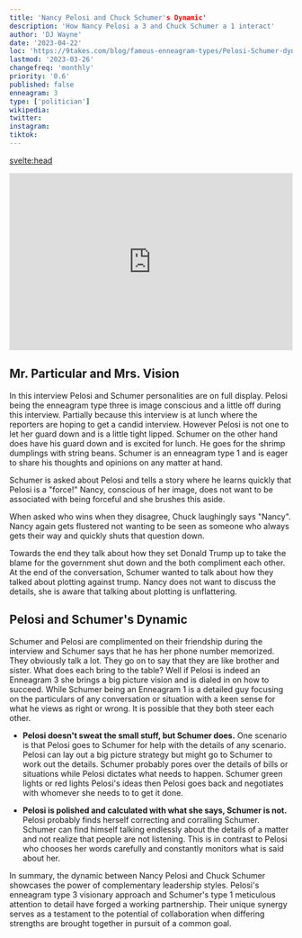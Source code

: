 ```yaml
---
title: 'Nancy Pelosi and Chuck Schumer's Dynamic'
description: 'How Nancy Pelosi a 3 and Chuck Schumer a 1 interact'
author: 'DJ Wayne'
date: '2023-04-22'
loc: 'https://9takes.com/blog/famous-enneagram-types/Pelosi-Schumer-dynamic'
lastmod: '2023-03-26'
changefreq: 'monthly'
priority: '0.6'
published: false
enneagram: 3
type: ['politician']
wikipedia:
twitter: 
instagram:
tiktok:
---
```


<svelte:head>

<!-- <meta property="og:image" content="https://9takes.com/types/3s/Nancy-Pelosi.webp" /> -->
  <link rel="canonical" href="https://9takes.com/blog/famous-enneagram-types/Pelosi-Schumer-dynamic">
</svelte:head>

<div style="display:flex; align-items: center; justify-content: center;">

<iframe width="560" height="315" src="https://www.youtube.com/embed/dLZQjv6xNRs" title="Nancy Pelosi and Chuck Schumer" frameborder="0" allow="accelerometer; autoplay; clipboard-write; encrypted-media; gyroscope; picture-in-picture; web-share" allowfullscreen></iframe>
</div>

## Mr. Particular and Mrs. Vision

In this interview Pelosi and Schumer personalities are on full display. Pelosi being the enneagram type three is image conscious and a little off during this interview. Partially because this interview is at lunch where the reporters are hoping to get a candid interview. However Pelosi is not one to let her guard down and is a little tight lipped. Schumer on the other hand does have his guard down and is excited for lunch. He goes for the shrimp dumplings with string beans. Schumer is an enneagram type 1 and is eager to share his thoughts and opinions on any matter at hand.

Schumer is asked about Pelosi and tells a story where he learns quickly that Pelosi is a "force!" Nancy, conscious of her image, does not want to be associated with being forceful and she brushes this aside.

When asked who wins when they disagree, Chuck laughingly says "Nancy". Nancy again gets flustered not wanting to be seen as someone who always gets their way and quickly shuts that question down.

Towards the end they talk about how they set Donald Trump up to take the blame for the government shut down and the both compliment each other.
At the end of the conversation, Schumer wanted to talk about how they talked about plotting against trump. Nancy does not want to discuss the details, she is aware that talking about plotting is unflattering.

## Pelosi and Schumer's Dynamic

Schumer and Pelosi are complimented on their friendship during the interview and Schumer says that he has her phone number memorized. They obviously talk a lot. They go on to say that they are like brother and sister. What does each bring to the table? Well if Pelosi is indeed an Enneagram 3 she brings a big picture vision and is dialed in on how to succeed. While Schumer being an Enneagram 1 is a detailed guy focusing on the particulars of any conversation or situation with a keen sense for what he views as right or wrong. It is possible that they both steer each other.

- **Pelosi doesn't sweat the small stuff, but Schumer does.** One scenario is that Pelosi goes to Schumer for help with the details of any scenario. Pelosi can lay out a big picture strategy but might go to Schumer to work out the details. Schumer probably pores over the details of bills or situations while Pelosi dictates what needs to happen. Schumer green lights or red lights Pelosi's ideas then Pelosi goes back and negotiates with whomever she needs to to get it done.

- **Pelosi is polished and calculated with what she says, Schumer is not.** Pelosi probably finds herself correcting and corralling Schumer. Schumer can find himself talking endlessly about the details of a matter and not realize that people are not listening. This is in contrast to Pelosi who chooses her words carefully and constantly monitors what is said about her.

In summary, the dynamic between Nancy Pelosi and Chuck Schumer showcases the power of complementary leadership styles. Pelosi's enneagram type 3 visionary approach and Schumer's type 1 meticulous attention to detail have forged a working partnership. Their unique synergy serves as a testament to the potential of collaboration when differing strengths are brought together in pursuit of a common goal.

<!-- - **Schumer respects Pelosi's power to negotiate.** Nancy is the master negotiator and can bring people to her side. Schumer is not know for building cons -->
<!-- - **Together they are ok with taking a cut throat approach.** -->

<!-- while she also steers Schumer to focus on the details that will bring their party the most success.

Schumer is enjoying themselves and ready to dish details.
Nancy is not enjoying herself. She is probably thinking about how sitting and eating may not be flattering. Schumer says he will order shrimp dumplings with string beans. Pelosi simply wants dumplings.
Who wins arguments? Chuck laughingly says nancy. Nancy says no no it's not like that.
Nancy talks about the big picture. Schumer talks about the nitty gritty details.
<https://www.youtube.com/watch?v=G9aqFR_dzgM>
Schumer wanted to talk about how they talked about plotting against trump. Nancy does not want to discuss the details, she is aware that talking about plotting is unflattering.
Nancy is on edge because she is worried Chuck will say something wrong or unflattering.

In the world of American politics, the partnership between Nancy Pelosi and Chuck Schumer is undeniably influential and powerful. As we delve into the dynamics of their relationship, it becomes evident that their contrasting approaches to leadership complement each other, creating a synergy that has propelled them to the forefront of the political stage.

Nancy Pelosi, known for her strategic thinking and drive for success, is often seen as the big-picture visionary. Her ability to keep an eye on the ultimate goals and objectives allows her to remain focused on the long-term implications of their actions. This characteristic aligns with her enneagram type 3 personality, which is ambitious, achievement-oriented, and highly concerned with image and reputation.

In contrast, Chuck Schumer's enneagram type 1 personality brings a meticulous attention to detail to the partnership. Often described as "Mr. Particular," Schumer ensures that the ethical and procedural aspects of their work are executed flawlessly. As a type 1, he is driven by a strong sense of right and wrong and is dedicated to maintaining a high standard in everything he does.

During a recent interview, their dynamic was on full display. Schumer spoke highly of Pelosi, referring to her as a "force," but Pelosi quickly deflected the praise, highlighting her focus on their shared goals rather than personal accolades. As the conversation continued, it was evident that Schumer took pleasure in sharing the details of their work, while Pelosi remained guarded, cautious not to reveal anything that might tarnish their reputation.

When asked about the nature of their disagreements, Schumer lightheartedly claimed that Pelosi usually emerged victorious. However, Pelosi downplayed this notion, emphasizing the collaborative nature of their relationship. This exchange demonstrated their mutual respect and a willingness to compromise, despite their differing perspectives and enneagram types.

An interesting moment in the interview occurred when Schumer attempted to discuss their strategy against Trump. Sensing potential damage to their public image, Pelosi quickly redirected the conversation. This keen awareness of how certain topics might impact their reputation is a prime example of Pelosi's enneagram type 3 tendencies.

In summary, the dynamic between Nancy Pelosi and Chuck Schumer showcases the power of complementary leadership styles. Pelosi's enneagram type 3 visionary approach and Schumer's type 1 meticulous attention to detail have forged a partnership that has left an indelible mark on American politics. Their unique synergy serves as a testament to the potential of collaboration when differing strengths are brought together in pursuit of a common goal. -->

